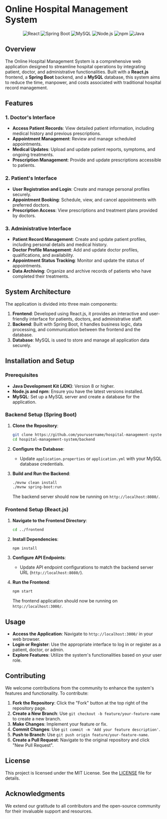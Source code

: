 # Online Hospital Management System

<div align="center">
  <img src="https://img.shields.io/badge/React-20232A?style=for-the-badge&logo=react&logoColor=61DAFB" alt="React"/>
  <img src="https://img.shields.io/badge/Spring_Boot-F2F4F9?style=for-the-badge&logo=spring-boot" alt="Spring Boot"/>
  <img src="https://img.shields.io/badge/MySQL-005C84?style=for-the-badge&logo=mysql&logoColor=white" alt="MySQL"/>
  <img src="https://img.shields.io/badge/Node.js-339933?style=for-the-badge&logo=nodedotjs&logoColor=white" alt="Node.js"/>
  <img src="https://img.shields.io/badge/npm-CB3837?style=for-the-badge&logo=npm&logoColor=white" alt="npm"/>
  <img src="https://img.shields.io/badge/Java-ED8B00?style=for-the-badge&logo=java&logoColor=white" alt="Java"/>
</div>

## Overview

The Online Hospital Management System is a comprehensive web application designed to streamline hospital operations by integrating patient, doctor, and administrative functionalities. Built with a **React.js** frontend, a **Spring Boot** backend, and a **MySQL** database, this system aims to reduce the time, manpower, and costs associated with traditional hospital record management.

## Features

### 1. Doctor's Interface

- **Access Patient Records**: View detailed patient information, including medical history and previous prescriptions.
- **Appointment Management**: Review and manage scheduled appointments.
- **Medical Updates**: Upload and update patient reports, symptoms, and ongoing treatments.
- **Prescription Management**: Provide and update prescriptions accessible to patients.

### 2. Patient's Interface

- **User Registration and Login**: Create and manage personal profiles securely.
- **Appointment Booking**: Schedule, view, and cancel appointments with preferred doctors.
- **Prescription Access**: View prescriptions and treatment plans provided by doctors.

### 3. Administrative Interface

- **Patient Record Management**: Create and update patient profiles, including personal details and medical history.
- **Doctor Profile Management**: Add and update doctor profiles, qualifications, and availability.
- **Appointment Status Tracking**: Monitor and update the status of appointments.
- **Data Archiving**: Organize and archive records of patients who have completed their treatments.

## System Architecture

The application is divided into three main components:

1. **Frontend**: Developed using React.js, it provides an interactive and user-friendly interface for patients, doctors, and administrative staff.
2. **Backend**: Built with Spring Boot, it handles business logic, data processing, and communication between the frontend and the database.
3. **Database**: MySQL is used to store and manage all application data securely.

## Installation and Setup

### Prerequisites

- **Java Development Kit (JDK)**: Version 8 or higher.
- **Node.js and npm**: Ensure you have the latest versions installed.
- **MySQL**: Set up a MySQL server and create a database for the application.

### Backend Setup (Spring Boot)

1. **Clone the Repository**:
   ```bash
   git clone https://github.com/yourusername/hospital-management-system.git
   cd hospital-management-system/backend
   ```

2. **Configure the Database**:
   - Update `application.properties` or `application.yml` with your MySQL database credentials.

3. **Build and Run the Backend**:
   ```bash
   ./mvnw clean install
   ./mvnw spring-boot:run
   ```

   The backend server should now be running on `http://localhost:8080/`.

### Frontend Setup (React.js)

1. **Navigate to the Frontend Directory**:
   ```bash
   cd ../frontend
   ```

2. **Install Dependencies**:
   ```bash
   npm install
   ```

3. **Configure API Endpoints**:
   - Update API endpoint configurations to match the backend server URL (`http://localhost:8080/`).

4. **Run the Frontend**:
   ```bash
   npm start
   ```

   The frontend application should now be running on `http://localhost:3000/`.

## Usage

- **Access the Application**: Navigate to `http://localhost:3000/` in your web browser.
- **Login or Register**: Use the appropriate interface to log in or register as a patient, doctor, or admin.
- **Explore Features**: Utilize the system's functionalities based on your user role.

## Contributing

We welcome contributions from the community to enhance the system's features and functionality. To contribute:

1. **Fork the Repository**: Click the "Fork" button at the top right of the repository page.
2. **Create a New Branch**: Use `git checkout -b feature/your-feature-name` to create a new branch.
3. **Make Changes**: Implement your feature or fix.
4. **Commit Changes**: Use `git commit -m 'Add your feature description'`.
5. **Push to Branch**: Use `git push origin feature/your-feature-name`.
6. **Create a Pull Request**: Navigate to the original repository and click "New Pull Request".

## License

This project is licensed under the MIT License. See the [LICENSE](LICENSE) file for details.

## Acknowledgments

We extend our gratitude to all contributors and the open-source community for their invaluable support and resources.
